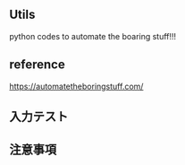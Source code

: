 ## Utils  
python codes to automate the boaring stuff!!!  

## reference  
https://automatetheboringstuff.com/


## 入力テスト


## 注意事項
